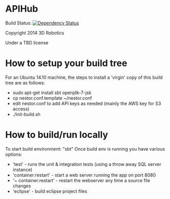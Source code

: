 # APIHub

Build Status: [![Dependency Status](https://www.codeship.io/projects/6b33c470-ae1f-0131-dd5f-06fd12e6a611/status)](https://www.codeship.io/projects/18692)

Copyright 2014 3D Robotics

Under a TBD license

# How to setup your build tree

For an Ubuntu 14.10 machine, the steps to install a 'virgin' copy of this build tree are as follows:

* sudo apt-get install sbt openjdk-7-jsk
* cp nestor.conf.template ~/nestor.conf
* edit nestor.conf to add API keys as needed (mainly the AWS key for S3 access)
* ./init-build.sh

# How to build/run locally

To start build environment: "sbt"
Once build env is running you have various options:

* 'test' - runs the unit & integration tests (using a throw away SQL server instance)
* 'container:restart' - start a web server running the app on port 8080
* '~ container:restart' - restart the webserver any time a source file changes
* 'eclipse' - build eclipse project files
